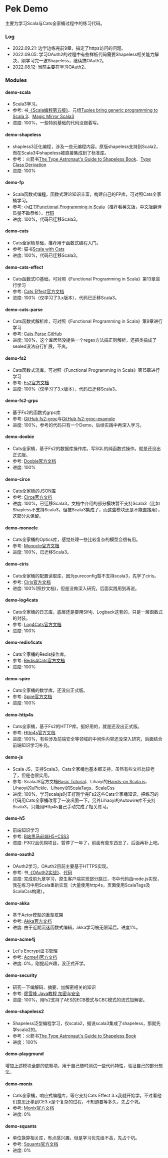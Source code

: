 # Pek Demo

主要为学习Scala与Cats全家桶过程中的练习代码。  

### Log

* 2022.09.21: 边学边练完前9章，搞定了https访问的问题。
* 2022.09.05: 学习OAuth2的过程中有些样板代码需要Shapeless相关能力解决，刚学习完一波Shapeless，继续搞OAuth2。
* 2022.08.12: 当前主要在学习OAuth2。

### Modules

#### demo-scala

* Scala3学习。
* 参考: 书[《Scala编程第五版》](https://www.artima.com/shop/programming_in_scala_5ed)、元组[Tuples bring generic programming to Scala 3](https://www.scala-lang.org/2021/02/26/tuples-bring-generic-programming-to-scala-3.html)、[Magic Mirror Scala3](https://blog.philipp-martini.de/blog/magic-mirror-scala3/)
* 进度: 100%，一些特别基础的代码没跟着写。

#### demo-shapeless

* shapless3泛化编程，涉及一些元编程内容。原版shapeless支持到Scala2，而在Scala3中shapeless被直接集成到了标准库。
* 参考：火箭书[The Type Astronaut's Guide to Shapeless Book](https://underscore.io/books/shapeless-guide/)、[Type Class Derivation](https://dotty.epfl.ch/docs/reference/contextual/derivation.html)
* 进度: 100%

#### demo-fp

* Scala函数式编程，函数式理论知识丰富，构建自己的FP库，可对照Cats全家桶学习。
* 参考: 小红书[Functional Programming in Scala](https://www.manning.com/books/functional-programming-in-scala)（推荐看英文版，中文版翻译质量不敢恭维）、[代码](https://github.com/fpinscala/fpinscala)
* 进度: 100%，代码已迁移Scala3。

#### demo-cats

* Cats全家桶基础，推荐用于函数式编程入门。
* 参考: 猫书[Scala with Cats](https://underscore.io/books/scala-with-cats/)
* 进度: 100%，代码已迁移Scala3。

#### demo-cats-effect

* Cats函数式IO基础，可对照《Functional Programming in Scala》第13章进行学习
* 参考: [Cats Effect官方文档](https://typelevel.org/cats-effect/docs/getting-started)
* 进度: 100%（仅学习了3.x版本），代码已迁移Scala3。

#### demo-cats-parse

* Cats函数式解析库，可对照《Functional Programming in Scala》第9章进行学习
* 参考: [Cats Parse GitHub](https://github.com/typelevel/cats-parse)
* 进度: 100%，这个库居然没提供一个regex方法搞正则解析，还把类搞成了sealed没法自行扩展，不爽。

#### demo-fs2

* Cats函数式流库，可对照《Functional Programming in Scala》第15章进行学习
* 参考: [Fs2官方文档](https://fs2.io/)
* 进度: 100%（仅学习了3.x版本），代码已迁移Scala3。

#### demo-fs2-grpc

* 基于Fs2的函数式grpc库
* 参考: [GitHub fs2-grpc](https://github.com/typelevel/fs2-grpc)与[GitHub fs2-grpc-example](https://github.com/fiadliel/fs2-grpc-example)
* 进度: 100%，参考的代码只有一个Demo，后续实践中再深入学习。

#### demo-doobie

* Cats全家桶，基于Fs2的数据库操作库。写SQL的纯函数式操作。就是还没出正式版。
* 参考: [Doobie官方文档](https://tpolecat.github.io/doobie/)
* 进度: 100%

#### demo-circe

* Cats全家桶的JSON库
* 参考: [Circe官方文档](https://circe.github.io/circe/)
* 进度: 100%，已迁移Scala3，文档中介绍的部分模块暂不支持Scala3（比如Shapless不支持Scala3，但被Scala3集成了，而这些模块还是不能直接用），这部分未保留。

#### demo-monocle

* Cats全家桶的Optics库，感觉处理一些比较复杂的模型会很有用。
* 参考: [Monocle官方文档](https://www.optics.dev/Monocle/)
* 进度: 100%，已迁移Scala3。

#### demo-ciris

* Cats全家桶的配置读取库，因为pureconfig暂不支持scala3，先学了ciris。
* 参考: [Ciris官方文档](https://cir.is/) 
* 进度: 100%(照抄文档)，但是没做深入研究，后面实践用到再说。

#### demo-log4cats

* Cats全家桶的日志库，底层还是要用Slf4j、Logback这套的，只是一层函数式的封装。
* 参考: [Log4Cats官方文档](https://typelevel.org/log4cats/)
* 进度: 100%

#### demo-redis4cats

* Cats全家桶的Redis操作库。
* 参考: [Redis4Cats官方文档](https://redis4cats.profunktor.dev/)
* 进度: 100%

#### demo-spire

* Cats全家桶的数学库，还没出正式版。
* 参考: [Spire官方文档](https://typelevel.org/spire/)
* 进度: 100%

#### demo-http4s

* Cats全家桶，基于Fs2的HTTP库。挺好用的，就是还没出正式版。
* 参考: [Http4s官方文档](https://http4s.org/v1/docs/quickstart.html)
* 进度: 100%，有些涉及前端安全等领域的中间件内容还没深入研究，后面结合前端知识学习补充。

#### demo-js

* Scala JS，支持Scala3，Cats全家桶也基本都支持，虽然有些文档比较老了，但是也很实用。
* 参考: ScalaJS官方文档[Basic Tutorial](https://www.scala-js.org/doc/tutorial/basic/)、Lihaiyi的[Hands-on Scala.js](https://www.lihaoyi.com/hands-on-scala-js/)、Lihaoyi的[uPickle](https://com-lihaoyi.github.io/upickle/)、Lihaoyi的[ScalaTags](https://com-lihaoyi.github.io/scalatags/)、[ScalaCss](https://japgolly.github.io/scalacss/book/)
* 进度: 100%，学习scalajs时正好刚学完Fs2这些Cats全家桶知识，把练习的代码用Cats全家桶改写了一波巩固一下。另外Lihaoyi的Autowire库不支持Scala3，只能用Http4s自己手动完成了相关练习。

#### demo-h5

* 前端知识学习
* 参考: [B站黑马前端H5+CSS3](https://www.bilibili.com/video/BV14J4114768?p=1)
* 进度: P302品优购项目，暂停了一年了，前面有些东西忘了，后面再补上吧。

#### demo-oauth2

* OAuth2学习，OAuth2目前主要基于HTTPS实现。
* 参考: 书[《OAuth2实战》](https://www.manning.com/books/oauth-2-in-action)、[代码](https://github.com/oauthinaction/oauth-in-action-code)
* 进度: 完成前九章学习，原生客户端实现部分跳过，书中代码由node.js实现，我在练习中用Scala重新实现（大量使用http4s，页面使用ScalaTags及ScalaCss构建）。

#### demo-akka

* 基于Actor模型的重型框架
* 参考: [Akka官方文档](https://doc.akka.io/docs/akka/current/typed/actors.html)
* 进度: 由于近期沉迷函数式编辑，akka学习被无限延后，进度1%。

#### demo-acme4j

* Let's Encrypt证书管理
* 参考: [Acme4j官方文档](https://shredzone.org/maven/acme4j/index.html)
* 进度: 0%，刚提起兴趣，没正式开学。

#### demo-security

* 研究一下编解码、摘要、加解密相关的知识
* 参考: [廖雪峰 Java教程 加密与安全](https://www.liaoxuefeng.com/wiki/1252599548343744/1255943717668160)
* 进度: 100%，用fs2支持了AES的ECB模式与CBC模式的流式加解密。

#### demo-shapeless2

* Shapeless泛型编程学习，仅scala2，据说scala3集成了shapeless，那就先学scala2的。
* 参考：火箭书[The Type Astronaut's Guide to Shapeless Book](https://underscore.io/books/shapeless-guide/)
* 进度：100%

#### demo-playground

增加上述模块全部的依赖项，用于自己随时测试一些代码特性，验证自己的部分想法。

#### demo-monix

* Cats全家桶，响应式编程库，等它支持Cats Effect 3.x我就开始学。不过看他们意思迁移到CE3.x是个复杂的过程，不知道要等多久，先占个坑。
* 参考: [Monix官方文档](https://monix.io/)
* 进度: 0%

#### demo-squants

* 单位换算相关库，有点感兴趣，但是学习优先级不高，先占个坑。
* 参考: [Squants官方文档](https://www.squants.com/)
* 进度: 0%
